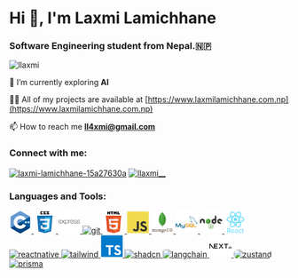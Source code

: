 <h1> Hi 👋, I'm Laxmi Lamichhane</h1>
<h3> Software Engineering student from Nepal.🇳🇵</h3>

<p align="left"> <img src="https://komarev.com/ghpvc/?username=llaxmi&label=Profile%20views&color=0e75b6&style=flat" alt="llaxmi" /> </p>

🌱 I’m currently exploring **AI**

👨‍💻 All of my projects are available at [https://www.laxmilamichhane.com.np](https://www.laxmilamichhane.com.np)

📫 How to reach me **ll4xmi@gmail.com**

<h3 align="left">Connect with me:</h3>
<p align="left">
<a href="https://linkedin.com/in/laxmi-lamichhane-15a27630a" target="blank"><img align="center" src="https://raw.githubusercontent.com/rahuldkjain/github-profile-readme-generator/master/src/images/icons/Social/linked-in-alt.svg" alt="laxmi-lamichhane-15a27630a" height="30" width="40" /></a>
<a href="https://instagram.com/llaxmi__" target="blank"><img align="center" src="https://raw.githubusercontent.com/rahuldkjain/github-profile-readme-generator/master/src/images/icons/Social/instagram.svg" alt="llaxmi__" height="30" width="40" /></a>
</p>

<h3 align="left">Languages and Tools:</h3>
<p align="left">
  <a href="https://www.w3schools.com/cpp/" target="_blank" rel="noreferrer"> <img src="https://raw.githubusercontent.com/devicons/devicon/master/icons/cplusplus/cplusplus-original.svg" alt="cplusplus" width="40" height="40"/> </a> <a href="https://www.w3schools.com/css/" target="_blank" rel="noreferrer"> <img src="https://raw.githubusercontent.com/devicons/devicon/master/icons/css3/css3-original-wordmark.svg" alt="css3" width="40" height="40"/> </a> <a href="https://expressjs.com" target="_blank" rel="noreferrer"> <img src="https://raw.githubusercontent.com/devicons/devicon/master/icons/express/express-original-wordmark.svg" alt="express" width="40" height="40"/> </a> <a href="https://git-scm.com/" target="_blank" rel="noreferrer"> <img src="https://www.vectorlogo.zone/logos/git-scm/git-scm-icon.svg" alt="git" width="40" height="40"/> </a> <a href="https://www.w3.org/html/" target="_blank" rel="noreferrer"> <img src="https://raw.githubusercontent.com/devicons/devicon/master/icons/html5/html5-original-wordmark.svg" alt="html5" width="40" height="40"/> </a> <a href="https://developer.mozilla.org/en-US/docs/Web/JavaScript" target="_blank" rel="noreferrer"> <img src="https://raw.githubusercontent.com/devicons/devicon/master/icons/javascript/javascript-original.svg" alt="javascript" width="40" height="40"/> </a> <a href="https://www.mongodb.com/" target="_blank" rel="noreferrer"> <img src="https://raw.githubusercontent.com/devicons/devicon/master/icons/mongodb/mongodb-original-wordmark.svg" alt="mongodb" width="40" height="40"/> </a> <a href="https://www.mysql.com/" target="_blank" rel="noreferrer"> <img src="https://raw.githubusercontent.com/devicons/devicon/master/icons/mysql/mysql-original-wordmark.svg" alt="mysql" width="40" height="40"/> </a> <a href="https://nodejs.org" target="_blank" rel="noreferrer"> <img src="https://raw.githubusercontent.com/devicons/devicon/master/icons/nodejs/nodejs-original-wordmark.svg" alt="nodejs" width="40" height="40"/> </a> <a href="https://reactjs.org/" target="_blank" rel="noreferrer"> <img src="https://raw.githubusercontent.com/devicons/devicon/master/icons/react/react-original-wordmark.svg" alt="react" width="40" height="40"/> </a> <a href="https://reactnative.dev/" target="_blank" rel="noreferrer"> <img src="https://reactnative.dev/img/header_logo.svg" alt="reactnative" width="40" height="40"/> </a> <a href="https://tailwindcss.com/" target="_blank" rel="noreferrer"> <img src="https://www.vectorlogo.zone/logos/tailwindcss/tailwindcss-icon.svg" alt="tailwind" width="40" height="40"/> </a> <a href="https://www.typescriptlang.org/" target="_blank" rel="noreferrer"> <img src="https://raw.githubusercontent.com/devicons/devicon/master/icons/typescript/typescript-original.svg" alt="typescript" width="40" height="40"/> </a> 
    <a href="https://getbootstrap.com" target="_blank" rel="noreferrer"> <img src="https://external-content.duckduckgo.com/iu/?u=http%3A%2F%2Fmediaresource.sfo2.digitaloceanspaces.com%2Fwp-content%2Fuploads%2F2024%2F04%2F20161105%2Fshadcn-ui-logo-EF735EC0E5-seeklogo.com.png&f=1&nofb=1&ipt=5c574c7b0930056cc4cb118f01fd60ab52805a5a8b99a16dfa4c7623fce80eb6" alt="shadcn" width="40" height="40"/> 
</a> 
 <a href="https://python.langchain.com/en/latest/" target="_blank" rel="noreferrer"> 
    <img src="https://external-content.duckduckgo.com/iu/?u=https%3A%2F%2Fdevblogs.microsoft.com%2Fazure-sql%2Fwp-content%2Fuploads%2Fsites%2F56%2F2024%2F02%2Flangchain.png&f=1&nofb=1&ipt=da7644cc69756d203fbb7a7625e57af4dc0ab1f44b4ff5ec3dde35a725f003b1" alt="langchain" width="52" height="40" style="background:#fff; border-radius:4px;"/> 
  </a>
  
  <a href="https://nextjs.org/" target="_blank" rel="noreferrer"> 
    <img src="https://raw.githubusercontent.com/devicons/devicon/master/icons/nextjs/nextjs-original-wordmark.svg" alt="nextjs" width="40" height="40"/> 
  </a> 
  
  <a href="https://zustand-demo.pmnd.rs/" target="_blank" rel="noreferrer"> 
    <img src="https://external-content.duckduckgo.com/iu/?u=https%3A%2F%2Ftsh.io%2Fwp-content%2Fuploads%2F2023%2F02%2Fzustand-logo.png&f=1&nofb=1&ipt=cd70f8e616d40f69ee8ecdc7164a4de250f06b0c36143656326eb0ba6b99b8f2" alt="zustand" width="54" height="40" style="border-radius:8px;"/> 
  </a> 
  
  <a href="https://www.prisma.io/" target="_blank" rel="noreferrer"> 
    <img src="https://external-content.duckduckgo.com/iu/?u=https%3A%2F%2Fcdn.freelogovectors.net%2Fwp-content%2Fuploads%2F2022%2F01%2Fprisma_logo-freelogovectors.net_.png&f=1&nofb=1&ipt=97aab785374f04353d1bc40b3cb2944ffe16c4040c1603ed12ecb98a09246593" alt="prisma" width="40" height="40"/> 
  </a>
</p>


